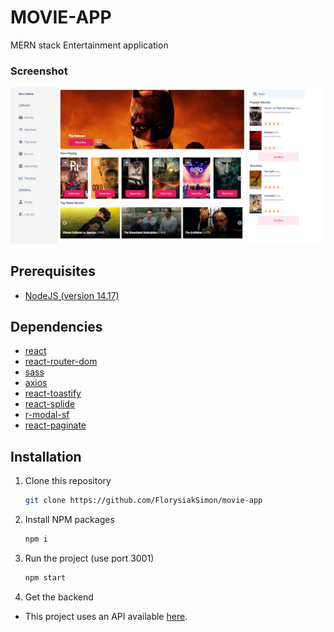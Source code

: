 # MOVIE-APP

MERN stack Entertainment application

### Screenshot

![Lien](https://raw.githubusercontent.com/FlorysiakSimon/movie-app/main/public/images/desktop_app.png?token=GHSAT0AAAAAABIYHS5CHNJXMXIH6ZOQ445MYTL3YBQ)

## Prerequisites

- [NodeJS (version 14.17)](https://nodejs.org/en/)

## Dependencies

- [react](https://reactjs.org/)
- [react-router-dom](https://reactrouter.com/web/guides/quick-start)
- [sass](https://sass-lang.com/)
- [axios](https://axios-http.com)
- [react-toastify](https://fkhadra.github.io/react-toastify/introduction)
- [react-splide](https://splidejs.com/integration/react-splide/)
- [r-modal-sf](https://www.npmjs.com/package/r-modal-sf)
- [react-paginate](https://github.com/AdeleD/react-paginate#readme)

## Installation

1. Clone this repository

   ```sh
   git clone https://github.com/FlorysiakSimon/movie-app
   ```

2. Install NPM packages

   ```sh
   npm i
   ```

3. Run the project (use port 3001)

   ```sh
   npm start
   ```

4. Get the backend

- This project uses an API available [here](https://github.com/FlorysiakSimon/movie-app-back-end).